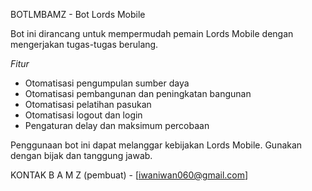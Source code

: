 BOTLMBAMZ - Bot Lords Mobile

Bot ini dirancang untuk mempermudah pemain Lords Mobile dengan mengerjakan tugas-tugas berulang.

*Fitur*

- Otomatisasi pengumpulan sumber daya
- Otomatisasi pembangunan dan peningkatan bangunan
- Otomatisasi pelatihan pasukan
- Otomatisasi logout dan login
- Pengaturan delay dan maksimum percobaan

Penggunaan bot ini dapat melanggar kebijakan Lords Mobile. Gunakan dengan bijak dan tanggung jawab.

KONTAK
B A M Z (pembuat) - [iwaniwan060@gmail.com]
